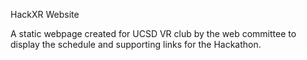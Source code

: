 HackXR Website

A static webpage created for UCSD VR club by the web committee to display the schedule and supporting links for the Hackathon.
